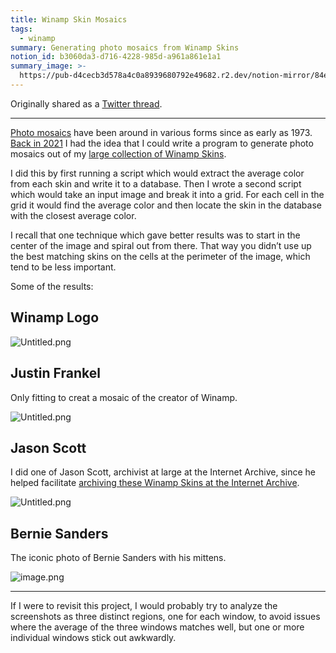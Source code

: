 ```yaml
---
title: Winamp Skin Mosaics
tags:
  - winamp
summary: Generating photo mosaics from Winamp Skins
notion_id: b3060da3-d716-4228-985d-a961a861e1a1
summary_image: >-
  https://pub-d4cecb3d578a4c0a8939680792e49682.r2.dev/notion-mirror/84ebb48c-616a-4f51-ae9a-991a4e0a7e9b/de10cdc9-395a-4ae6-a34d-c8635a711783/Untitled.png
---
```

Originally shared as a [Twitter thread](https://x.com/captbaritone/status/1353499963058130945?s=46).

---

[Photo mosaics](https://en.m.wikipedia.org/wiki/Photographic_mosaic) have been around in various forms since as early as 1973. [Back in 2021](https://x.com/captbaritone/status/1353499963058130945?s=46) I had the idea that I could write a program to generate photo mosaics out of my [large collection of Winamp Skins](https://jordaneldredge.com/blog/winamp-skin-musuem/).

I did this by first running a script which would extract the average color from each skin and write it to a database. Then I wrote a second script which would take an input image and break it into a grid. For each cell in the grid it would find the average color and then locate the skin in the database with the closest average color.

I recall that one technique which gave better results was to start in the center of the image and spiral out from there. That way you didn’t use up the best matching skins on the cells at the perimeter of the image, which tend to be less important.

Some of the results:

## Winamp Logo

![Untitled.png](https://pub-d4cecb3d578a4c0a8939680792e49682.r2.dev/notion-mirror/84ebb48c-616a-4f51-ae9a-991a4e0a7e9b/de10cdc9-395a-4ae6-a34d-c8635a711783/Untitled.png)

## Justin Frankel

Only fitting to creat a mosaic of the creator of Winamp.

![Untitled.png](https://pub-d4cecb3d578a4c0a8939680792e49682.r2.dev/notion-mirror/84ebb48c-616a-4f51-ae9a-991a4e0a7e9b/8defb888-79fd-47d3-a3d6-6b3043e148d0/Untitled.png)

## Jason Scott

I did one of Jason Scott, archivist at large at the Internet Archive, since he helped facilitate [archiving these Winamp Skins at the Internet Archive](https://blog.archive.org/2018/10/02/dont-click-on-the-llama/).

![Untitled.png](https://pub-d4cecb3d578a4c0a8939680792e49682.r2.dev/notion-mirror/84ebb48c-616a-4f51-ae9a-991a4e0a7e9b/8c7fd82b-e211-4221-b054-bf111e046653/Untitled.png)

## Bernie Sanders

The iconic photo of Bernie Sanders with his mittens.

![image.png](https://pub-d4cecb3d578a4c0a8939680792e49682.r2.dev/notion-mirror/84ebb48c-616a-4f51-ae9a-991a4e0a7e9b/2a5da455-411e-435b-aefa-46c5bd9da75c/image.png)

---

If I were to revisit this project, I would probably try to analyze the screenshots as three distinct regions, one for each window, to avoid issues where the average of the three windows matches well, but one or more individual windows stick out awkwardly.

